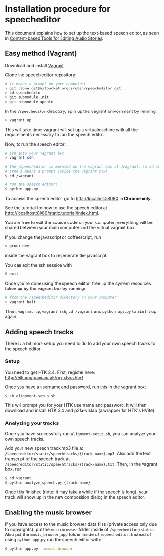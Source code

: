 # Installation procedure for speecheditor

This document explains how to set up the text-based speech editor, as seen in [Content-based Tools for Editing Audio Stories](http://vis.berkeley.edu/papers/audiostories).

## Easy method (Vagrant)

Download and install [Vagrant](https://www.vagrantup.com/downloads.html)

Clone the speech editor repository:

```bash
# (> means a prompt on your computer)
> git clone git@bitbucket.org:srubin/speecheditor.git
> cd speecheditor
> git submodule init
> git submodule update
```

In the `/speecheditor` directory, spin up the vagrant enivornment by running

```bash
> vagrant up
```

This will take time: vagrant will set up a virtualmachine with all the requirements necessary to run the speech editor.

Now, to run the speech editor:

```bash
# ssh into your vagrant box
> vagrant ssh

# the /speecheditor is mounted on the vagrant box at /vagrant, so cd to there
# (the $ means a prompt inside the vagrant box)
$ cd /vagrant

# run the speech editor!
$ python app.py
```

To access the speech editor, go to [http://localhost:8080](http://localhost:8080) in **Chrome only**.

See the tutorial for how to use the speech editor at [http://localhost:8080/static/tutorial/index.html](http://localhost:8080/static/tutorial/index.html).

You are free to edit the source code on your computer; everything will
be shared between your main computer and the virtual vagrant box.

If you change the javascript or coffeescript, run

```bash
$ grunt dev
```
inside the vagrant box to regenerate the javascript.

You can exit the ssh session with

```bash
$ exit
```

Once you're done using the speech editor, free up the system resources taken up by the vagrant box by running:

```bash
# from the /speecheditor directory on your computer
> vagrant halt
```

Then, `vagrant up`, `vagrant ssh`, `cd /vagrant` and `python app.py` to start it up again.

## Adding speech tracks

There is a bit more setup you need to do to add your own speech tracks to the speech editor.

### Setup

You need to get HTK 3.4. First, register here: http://htk.eng.cam.ac.uk/register.shtml

Once you have a username and password, run this in the vagrant box:

```bash
$ sh alignment-setup.sh
```

This will prompt you for your HTK username and password. It will then download and install HTK 3.4 and p2fa-vislab (a wrapper for HTK's HVite).

### Analyzing your tracks

Once you have successfully run `alignment-setup.sh`, you can analyze your own speech tracks.

Add your new speech track mp3 file at `/speecheditor/static/speechtracks/{track-name}.mp3`. Also add the text transcript of the speech track at `/speecheditor/static/speechtracks/{track-name}.txt`. Then, in the vagrant box, run

```bash
$ cd vagrant
$ python analyze_speech.py {track-name}
```

Once this finished (note: it may take a while if the speech is long), your track will show up in the new composition dialog in the speech editor.

## Enabling the music browser

If you have access to the music browser data files (private access only due to copyrights): put the `musicbrowser` folder inside of `/speecheditor/static`. Also put the `music_browser_app` folder inside of `/speecheditor`. Instead of using `python app.py` run the speech editor with:

```bash
$ python app.py --music-browser
```